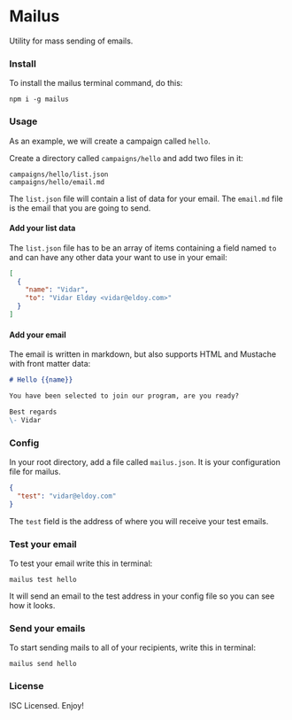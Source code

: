 # Mailus

Utility for mass sending of emails.

### Install

To install the mailus terminal command, do this:

```
npm i -g mailus
```

### Usage

As an example, we will create a campaign called `hello`.

Create a directory called `campaigns/hello` and add two files in it:

```
campaigns/hello/list.json
campaigns/hello/email.md
```

The `list.json` file will contain a list of data for your email. The `email.md` file is the email that you are going to send.

#### Add your list data

The `list.json` file has to be an array of items containing a field named `to` and can have any other data your want to use in your email:

```json
[
  {
    "name": "Vidar",
    "to": "Vidar Eldøy <vidar@eldoy.com>"
  }
]
```

#### Add your email

The email is written in markdown, but also supports HTML and Mustache with front matter data:

```md
# Hello {{name}}

You have been selected to join our program, are you ready?

Best regards
\- Vidar
```

### Config

In your root directory, add a file called `mailus.json`. It is your configuration file for mailus.

```json
{
  "test": "vidar@eldoy.com"
}
```

The `test` field is the address of where you will receive your test emails.

### Test your email

To test your email write this in terminal:

```
mailus test hello
```

It will send an email to the test address in your config file so you can see how it looks.


### Send your emails

To start sending mails to all of your recipients, write this in terminal:

```
mailus send hello
```

### License

ISC Licensed. Enjoy!

